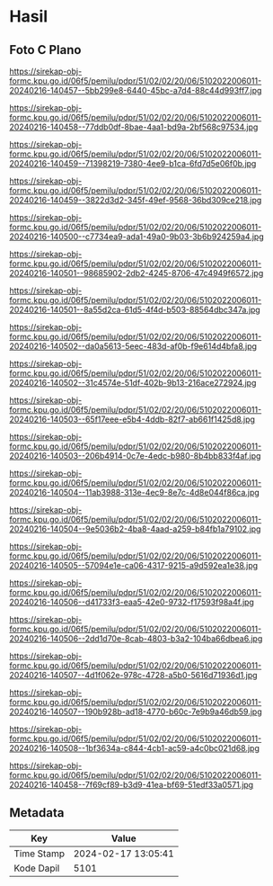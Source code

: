 # Hasil

## Foto C Plano

https://sirekap-obj-formc.kpu.go.id/06f5/pemilu/pdpr/51/02/02/20/06/5102022006011-20240216-140457--5bb299e8-6440-45bc-a7d4-88c44d993ff7.jpg

https://sirekap-obj-formc.kpu.go.id/06f5/pemilu/pdpr/51/02/02/20/06/5102022006011-20240216-140458--77ddb0df-8bae-4aa1-bd9a-2bf568c97534.jpg

https://sirekap-obj-formc.kpu.go.id/06f5/pemilu/pdpr/51/02/02/20/06/5102022006011-20240216-140459--71398219-7380-4ee9-b1ca-6fd7d5e06f0b.jpg

https://sirekap-obj-formc.kpu.go.id/06f5/pemilu/pdpr/51/02/02/20/06/5102022006011-20240216-140459--3822d3d2-345f-49ef-9568-36bd309ce218.jpg

https://sirekap-obj-formc.kpu.go.id/06f5/pemilu/pdpr/51/02/02/20/06/5102022006011-20240216-140500--c7734ea9-ada1-49a0-9b03-3b6b924259a4.jpg

https://sirekap-obj-formc.kpu.go.id/06f5/pemilu/pdpr/51/02/02/20/06/5102022006011-20240216-140501--98685902-2db2-4245-8706-47c4949f6572.jpg

https://sirekap-obj-formc.kpu.go.id/06f5/pemilu/pdpr/51/02/02/20/06/5102022006011-20240216-140501--8a55d2ca-61d5-4f4d-b503-88564dbc347a.jpg

https://sirekap-obj-formc.kpu.go.id/06f5/pemilu/pdpr/51/02/02/20/06/5102022006011-20240216-140502--da0a5613-5eec-483d-af0b-f9e614d4bfa8.jpg

https://sirekap-obj-formc.kpu.go.id/06f5/pemilu/pdpr/51/02/02/20/06/5102022006011-20240216-140502--31c4574e-51df-402b-9b13-216ace272924.jpg

https://sirekap-obj-formc.kpu.go.id/06f5/pemilu/pdpr/51/02/02/20/06/5102022006011-20240216-140503--65f17eee-e5b4-4ddb-82f7-ab661f1425d8.jpg

https://sirekap-obj-formc.kpu.go.id/06f5/pemilu/pdpr/51/02/02/20/06/5102022006011-20240216-140503--206b4914-0c7e-4edc-b980-8b4bb833f4af.jpg

https://sirekap-obj-formc.kpu.go.id/06f5/pemilu/pdpr/51/02/02/20/06/5102022006011-20240216-140504--11ab3988-313e-4ec9-8e7c-4d8e044f86ca.jpg

https://sirekap-obj-formc.kpu.go.id/06f5/pemilu/pdpr/51/02/02/20/06/5102022006011-20240216-140504--9e5036b2-4ba8-4aad-a259-b84fb1a79102.jpg

https://sirekap-obj-formc.kpu.go.id/06f5/pemilu/pdpr/51/02/02/20/06/5102022006011-20240216-140505--57094e1e-ca06-4317-9215-a9d592ea1e38.jpg

https://sirekap-obj-formc.kpu.go.id/06f5/pemilu/pdpr/51/02/02/20/06/5102022006011-20240216-140506--d41733f3-eaa5-42e0-9732-f17593f98a4f.jpg

https://sirekap-obj-formc.kpu.go.id/06f5/pemilu/pdpr/51/02/02/20/06/5102022006011-20240216-140506--2dd1d70e-8cab-4803-b3a2-104ba66dbea6.jpg

https://sirekap-obj-formc.kpu.go.id/06f5/pemilu/pdpr/51/02/02/20/06/5102022006011-20240216-140507--4d1f062e-978c-4728-a5b0-5616d71936d1.jpg

https://sirekap-obj-formc.kpu.go.id/06f5/pemilu/pdpr/51/02/02/20/06/5102022006011-20240216-140507--190b928b-ad18-4770-b60c-7e9b9a46db59.jpg

https://sirekap-obj-formc.kpu.go.id/06f5/pemilu/pdpr/51/02/02/20/06/5102022006011-20240216-140508--1bf3634a-c844-4cb1-ac59-a4c0bc021d68.jpg

https://sirekap-obj-formc.kpu.go.id/06f5/pemilu/pdpr/51/02/02/20/06/5102022006011-20240216-140458--7f69cf89-b3d9-41ea-bf69-51edf33a0571.jpg


## Metadata

| Key        | Value               |
| ---------- | ------------------- |
| Time Stamp | 2024-02-17 13:05:41 |
| Kode Dapil | 5101                |




